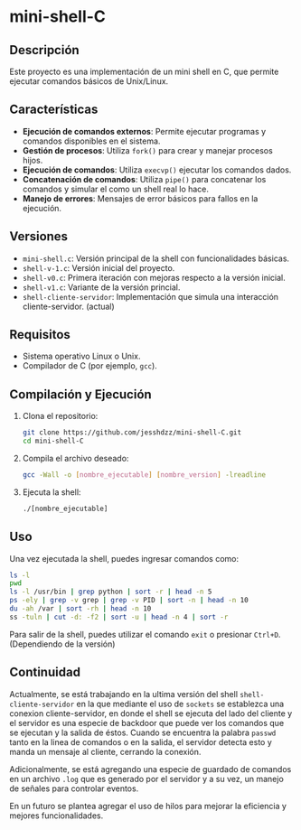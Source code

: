 # mini-shell-C

## Descripción

Este proyecto es una implementación de un mini shell en C, que permite ejecutar comandos básicos de Unix/Linux.

## Características

* **Ejecución de comandos externos**: Permite ejecutar programas y comandos disponibles en el sistema.
* **Gestión de procesos**: Utiliza `fork()` para crear y manejar procesos hijos.
* **Ejecución de comandos**: Utiliza  `execvp()` ejecutar los comandos dados.
* **Concatenación de comandos**: Utiliza `pipe()` para concatenar los comandos y simular el como un shell real lo hace.
* **Manejo de errores**: Mensajes de error básicos para fallos en la ejecución.

## Versiones

* `mini-shell.c`: Versión principal de la shell con funcionalidades básicas.
* `shell-v-1.c`: Versión inicial del proyecto.
* `shell-v0.c`: Primera iteración con mejoras respecto a la versión inicial.
* `shell-v1.c`: Variante de la versión princial.
* `shell-cliente-servidor`: Implementación que simula una interacción cliente-servidor. (actual)

## Requisitos

* Sistema operativo Linux o Unix.
* Compilador de C (por ejemplo, `gcc`).

## Compilación y Ejecución

1. Clona el repositorio:

   ```bash
   git clone https://github.com/jesshdzz/mini-shell-C.git
   cd mini-shell-C
   ```

2. Compila el archivo deseado:

   ```bash
   gcc -Wall -o [nombre_ejecutable] [nombre_version] -lreadline
   ```

3. Ejecuta la shell:

   ```bash
   ./[nombre_ejecutable]
   ```

## Uso

Una vez ejecutada la shell, puedes ingresar comandos como:

```bash
ls -l
pwd
ls -l /usr/bin | grep python | sort -r | head -n 5                  
ps -ely | grep -v grep | grep -v PID | sort -n | head -n 10        
du -ah /var | sort -rh | head -n 10                                 
ss -tuln | cut -d: -f2 | sort -u | head -n 4 | sort -r
```

Para salir de la shell, puedes utilizar el comando `exit` o presionar `Ctrl+D`. (Dependiendo de la versión)

## Continuidad

Actualmente, se está trabajando en la ultima versión del shell `shell-cliente-servidor` en la que mediante el uso de `sockets`
se establezca una conexion cliente-servidor, en donde el shell se ejecuta del lado del cliente y el servidor es una especie de
backdoor que puede ver los comandos que se ejecutan y la salida de éstos. Cuando se encuentra la palabra `passwd` tanto en la 
linea de comandos o en la salida, el servidor detecta esto y manda un mensaje al cliente, cerrando la conexión. 

Adicionalmente, se está agregando una especie de guardado de comandos en un archivo `.log` que es generado por el servidor
y a su vez, un manejo de señales para controlar eventos. 

En un futuro se plantea agregar el uso de hilos para mejorar la eficiencia y mejores funcionalidades.
